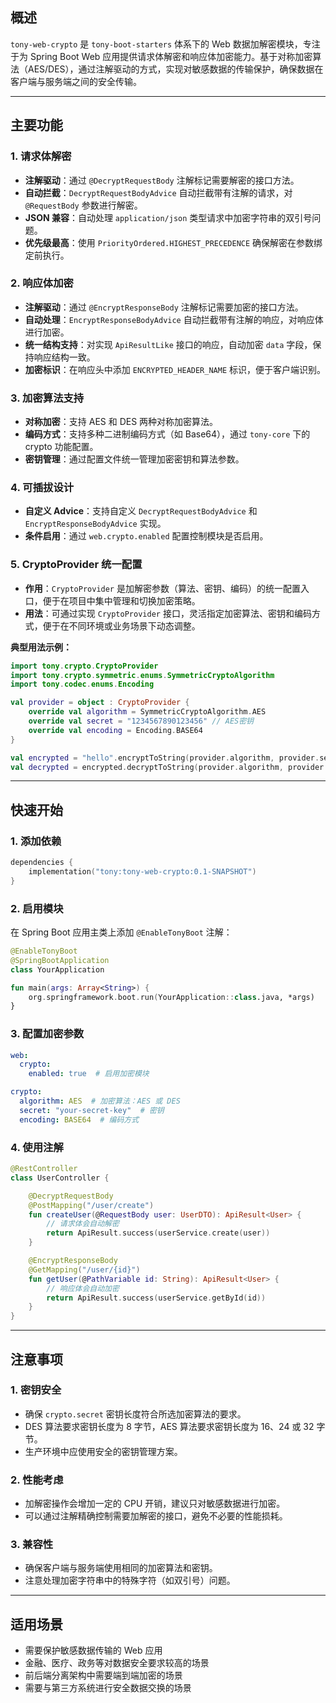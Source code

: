 ## 概述

`tony-web-crypto` 是 `tony-boot-starters` 体系下的 Web 数据加解密模块，专注于为 Spring Boot Web 应用提供请求体解密和响应体加密能力。基于对称加密算法（AES/DES），通过注解驱动的方式，实现对敏感数据的传输保护，确保数据在客户端与服务端之间的安全传输。

---

## 主要功能

### 1. 请求体解密

- **注解驱动**：通过 `@DecryptRequestBody` 注解标记需要解密的接口方法。
- **自动拦截**：`DecryptRequestBodyAdvice` 自动拦截带有注解的请求，对 `@RequestBody` 参数进行解密。
- **JSON 兼容**：自动处理 `application/json` 类型请求中加密字符串的双引号问题。
- **优先级最高**：使用 `PriorityOrdered.HIGHEST_PRECEDENCE` 确保解密在参数绑定前执行。

### 2. 响应体加密

- **注解驱动**：通过 `@EncryptResponseBody` 注解标记需要加密的接口方法。
- **自动处理**：`EncryptResponseBodyAdvice` 自动拦截带有注解的响应，对响应体进行加密。
- **统一结构支持**：对实现 `ApiResultLike` 接口的响应，自动加密 `data` 字段，保持响应结构一致。
- **加密标识**：在响应头中添加 `ENCRYPTED_HEADER_NAME` 标识，便于客户端识别。

### 3. 加密算法支持

- **对称加密**：支持 AES 和 DES 两种对称加密算法。
- **编码方式**：支持多种二进制编码方式（如 Base64），通过 `tony-core` 下的 crypto 功能配置。
- **密钥管理**：通过配置文件统一管理加密密钥和算法参数。

### 4. 可插拔设计

- **自定义 Advice**：支持自定义 `DecryptRequestBodyAdvice` 和 `EncryptResponseBodyAdvice` 实现。
- **条件启用**：通过 `web.crypto.enabled` 配置控制模块是否启用。

### 5. CryptoProvider 统一配置

- **作用**：`CryptoProvider` 是加解密参数（算法、密钥、编码）的统一配置入口，便于在项目中集中管理和切换加密策略。
- **用法**：可通过实现 `CryptoProvider` 接口，灵活指定加密算法、密钥和编码方式，便于在不同环境或业务场景下动态调整。

**典型用法示例：**
```kotlin
import tony.crypto.CryptoProvider
import tony.crypto.symmetric.enums.SymmetricCryptoAlgorithm
import tony.codec.enums.Encoding

val provider = object : CryptoProvider {
    override val algorithm = SymmetricCryptoAlgorithm.AES
    override val secret = "1234567890123456" // AES密钥
    override val encoding = Encoding.BASE64
}

val encrypted = "hello".encryptToString(provider.algorithm, provider.secret, provider.encoding)
val decrypted = encrypted.decryptToString(provider.algorithm, provider.secret, provider.encoding)
```

---

## 快速开始

### 1. 添加依赖

```kotlin
dependencies {
    implementation("tony:tony-web-crypto:0.1-SNAPSHOT")
}
```

### 2. 启用模块

在 Spring Boot 应用主类上添加 `@EnableTonyBoot` 注解：

```kotlin
@EnableTonyBoot
@SpringBootApplication
class YourApplication

fun main(args: Array<String>) {
    org.springframework.boot.run(YourApplication::class.java, *args)
}
```

### 3. 配置加密参数

```yaml
web:
  crypto:
    enabled: true  # 启用加密模块

crypto:
  algorithm: AES  # 加密算法：AES 或 DES
  secret: "your-secret-key"  # 密钥
  encoding: BASE64  # 编码方式
```

### 4. 使用注解

```kotlin
@RestController
class UserController {

    @DecryptRequestBody
    @PostMapping("/user/create")
    fun createUser(@RequestBody user: UserDTO): ApiResult<User> {
        // 请求体会自动解密
        return ApiResult.success(userService.create(user))
    }

    @EncryptResponseBody
    @GetMapping("/user/{id}")
    fun getUser(@PathVariable id: String): ApiResult<User> {
        // 响应体会自动加密
        return ApiResult.success(userService.getById(id))
    }
}
```

---

## 注意事项

### 1. 密钥安全

- 确保 `crypto.secret` 密钥长度符合所选加密算法的要求。
- DES 算法要求密钥长度为 8 字节，AES 算法要求密钥长度为 16、24 或 32 字节。
- 生产环境中应使用安全的密钥管理方案。

### 2. 性能考虑

- 加解密操作会增加一定的 CPU 开销，建议只对敏感数据进行加密。
- 可以通过注解精确控制需要加解密的接口，避免不必要的性能损耗。

### 3. 兼容性

- 确保客户端与服务端使用相同的加密算法和密钥。
- 注意处理加密字符串中的特殊字符（如双引号）问题。

---

## 适用场景

- 需要保护敏感数据传输的 Web 应用
- 金融、医疗、政务等对数据安全要求较高的场景
- 前后端分离架构中需要端到端加密的场景
- 需要与第三方系统进行安全数据交换的场景
